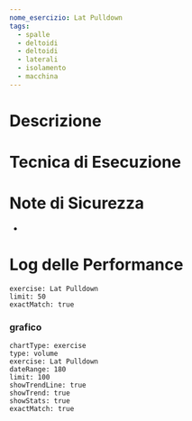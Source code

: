 ```yaml
---
nome_esercizio: Lat Pulldown
tags:
  - spalle
  - deltoidi
  - deltoidi
  - laterali
  - isolamento
  - macchina
---
```


# Descrizione

# Tecnica di Esecuzione

# Note di Sicurezza

-

# Log delle Performance

```workout-log
exercise: Lat Pulldown
limit: 50
exactMatch: true
```

### grafico

```workout-chart
chartType: exercise
type: volume
exercise: Lat Pulldown
dateRange: 180
limit: 100
showTrendLine: true
showTrend: true
showStats: true
exactMatch: true
```
